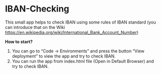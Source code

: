 ﻿# IBAN-Checking

This small app helps to check IBAN using some rules of IBAN standard (you can introduce that on the Wiki https://en.wikipedia.org/wiki/International_Bank_Account_Number)

**How to start?**

1. You can go to “Code -> Environments” and press the button “View deployment” to view the app and try to check IBAN.
2. You can run the app from index.html file (Open in Default Browser) and try to check IBAN.
